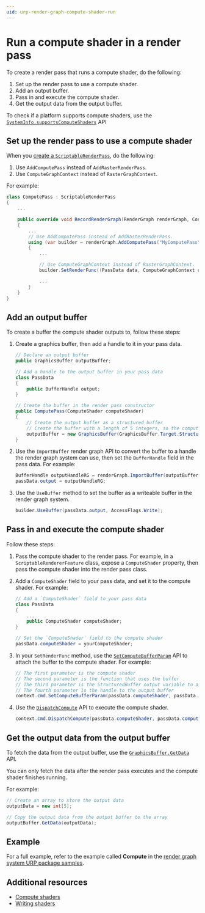 ```yaml
---
uid: urp-render-graph-compute-shader-run
---
```

# Run a compute shader in a render pass

To create a render pass that runs a compute shader, do the following:

1. Set up the render pass to use a compute shader.
2. Add an output buffer.
3. Pass in and execute the compute shader.
4. Get the output data from the output buffer.

To check if a platform supports compute shaders, use the [`SystemInfo.supportsComputeShaders`](https://docs.unity3d.com/ScriptReference/SystemInfo-supportsComputeShaders.html) API 

## Set up the render pass to use a compute shader

When you [create a `ScriptableRenderPass`](render-graph-write-render-pass.md), do the following:

1. Use `AddComputePass` instead of `AddRasterRenderPass`.
2. Use `ComputeGraphContext` instead of `RasterGraphContext`.

For example:

```csharp
class ComputePass : ScriptableRenderPass
{
    ...

    public override void RecordRenderGraph(RenderGraph renderGraph, ContextContainer contextData)
    {
        ...
        // Use AddComputePass instead of AddRasterRenderPass.
        using (var builder = renderGraph.AddComputePass("MyComputePass", out PassData data))
        {
            ...

            // Use ComputeGraphContext instead of RasterGraphContext.
            builder.SetRenderFunc((PassData data, ComputeGraphContext context) => ExecutePass(data, context));

            ...
        }
    }
}

```

## Add an output buffer

To create a buffer the compute shader outputs to, follow these steps:

1. Create a graphics buffer, then add a handle to it in your pass data.

    ```csharp
    // Declare an output buffer
    public GraphicsBuffer outputBuffer;

    // Add a handle to the output buffer in your pass data
    class PassData
    {
        public BufferHandle output;
    }

    // Create the buffer in the render pass constructor
    public ComputePass(ComputeShader computeShader)
    {
        // Create the output buffer as a structured buffer
        // Create the buffer with a length of 5 integers, so the compute shader can output 5 values.
        outputBuffer = new GraphicsBuffer(GraphicsBuffer.Target.Structured, 5, sizeof(int));
    }
    ```

2. Use the `ImportBuffer` render graph API to convert the buffer to a handle the render graph system can use, then set the `BufferHandle` field in the pass data. For example:

    ```csharp
    BufferHandle outputHandleRG = renderGraph.ImportBuffer(outputBuffer);
    passData.output = outputHandleRG;
    ```


3. Use the `UseBuffer` method to set the buffer as a writeable buffer in the render graph system.

    ```csharp
    builder.UseBuffer(passData.output, AccessFlags.Write);
    ```

## Pass in and execute the compute shader

Follow these steps:

1. Pass the compute shader to the render pass. For example, in a `ScriptableRendererFeature` class, expose a `ComputeShader` property, then pass the compute shader into the render pass class.

2. Add a `ComputeShader` field to your pass data, and set it to the compute shader. For example:

    ```csharp
    // Add a `ComputeShader` field to your pass data
    class PassData
    {
        ...
        public ComputeShader computeShader;
    }

    // Set the `ComputeShader` field to the compute shader
    passData.computeShader = yourComputeShader;
    ```

3. In your `SetRenderFunc` method, use the [`SetComputeBufferParam`](https://docs.unity3d.com/ScriptReference/Rendering.CommandBuffer.SetComputeBufferParam.html) API to attach the buffer to the compute shader. For example:

    ```csharp
    // The first parameter is the compute shader
    // The second parameter is the function that uses the buffer
    // The third parameter is the StructuredBuffer output variable to attach the buffer to
    // The fourth parameter is the handle to the output buffer
    context.cmd.SetComputeBufferParam(passData.computeShader, passData.computeShader.FindKernel("Main"), "outputData", passData.output);
    ```

4. Use the [`DispatchCompute`](https://docs.unity3d.com/ScriptReference/Rendering.CommandBuffer.DispatchCompute.html) API to execute the compute shader.

    ```csharp
    context.cmd.DispatchCompute(passData.computeShader, passData.computeShader.FindKernel("CSMain"), 1, 1, 1);
    ```

## Get the output data from the output buffer

To fetch the data from the output buffer, use the [`GraphicsBuffer.GetData`](https://docs.unity3d.com/ScriptReference/GraphicsBuffer.GetData.html) API.

You can only fetch the data after the render pass executes and the compute shader finishes running.

For example:

```csharp
// Create an array to store the output data
outputData = new int[5];

// Copy the output data from the output buffer to the array
outputBuffer.GetData(outputData);
```

## Example

For a full example, refer to the example called **Compute** in the [render graph system URP package samples](package-samples.md).

## Additional resources

- [Compute shaders](https://docs.unity3d.com/6000.0/Documentation/Manual/class-ComputeShader.html)
- [Writing shaders](https://docs.unity3d.com/6000.0/Documentation/Manual/shader-writing.html)
